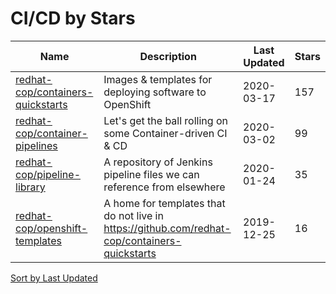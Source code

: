 # CI/CD by Stars

Name | Description | Last Updated | Stars 
--- | --- | --- | --- 
[redhat-cop/containers-quickstarts](https://github.com/redhat-cop/containers-quickstarts) | Images & templates for deploying software to OpenShift | 2020-03-17 | 157 
[redhat-cop/container-pipelines](https://github.com/redhat-cop/container-pipelines) | Let's get the ball rolling on some Container-driven CI & CD | 2020-03-02 | 99 
[redhat-cop/pipeline-library](https://github.com/redhat-cop/pipeline-library) | A repository of Jenkins pipeline files we can reference from elsewhere | 2020-01-24 | 35 
[redhat-cop/openshift-templates](https://github.com/redhat-cop/openshift-templates) | A home for templates that do not live in https://github.com/redhat-cop/containers-quickstarts | 2019-12-25 | 16 

[Sort by Last Updated](CI_CD.Last%20Updated.md)